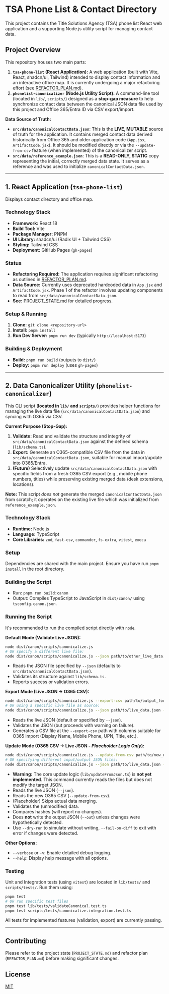 # TSA Phone List & Contact Directory

This project contains the Title Solutions Agency (TSA) phone list React web application and a supporting Node.js utility script for managing contact data.

## Project Overview

This repository houses two main parts:

1.  **`tsa-phone-list` (React Application):** A web application (built with Vite, React, shadcn/ui, Tailwind) intended to display contact information and an interactive office map. It is currently undergoing a major refactoring effort (see [REFACTOR_PLAN.md](REFACTOR_PLAN.md)).
2.  **`phonelist-canonicalizer` (Node.js Utility Script):** A command-line tool (located in `lib/`, `scripts/`) designed as a **stop-gap measure** to help synchronize contact data between the canonical JSON data file used by this project and Office 365/Entra ID via CSV export/import.

**Data Source of Truth:**

*   **`src/data/canonicalContactData.json`**: This is the **LIVE, MUTABLE** source of truth for the application. It contains merged contact data derived historically from Office 365 and older application code (`App.jsx`, `ArtifactCode.jsx`). It should be modified directly or via the `--update-from-csv` feature (when implemented) of the canonicalizer script.
*   **`src/data/reference_example.json`**: This is a **READ-ONLY, STATIC** copy representing the initial, correctly merged data state. It serves as a reference and was used to initialize `canonicalContactData.json`.

---

## 1. React Application (`tsa-phone-list`)

Displays contact directory and office map.

### Technology Stack

*   **Framework:** React 18
*   **Build Tool:** Vite
*   **Package Manager:** PNPM
*   **UI Library:** shadcn/ui (Radix UI + Tailwind CSS)
*   **Styling:** Tailwind CSS
*   **Deployment:** GitHub Pages (`gh-pages`)

### Status

*   **Refactoring Required:** The application requires significant refactoring as outlined in [REFACTOR_PLAN.md](REFACTOR_PLAN.md).
*   **Data Source:** Currently uses deprecated hardcoded data in `App.jsx` and `ArtifactCode.jsx`. Phase 1 of the refactor involves updating components to read from `src/data/canonicalContactData.json`.
*   **See:** [PROJECT_STATE.md](PROJECT_STATE.md) for detailed progress.

### Setup & Running

1.  **Clone:** `git clone <repository-url>`
2.  **Install:** `pnpm install`
3.  **Run Dev Server:** `pnpm run dev` (typically `http://localhost:5173`)

### Building & Deployment

*   **Build:** `pnpm run build` (outputs to `dist/`)
*   **Deploy:** `pnpm run deploy` (uses `gh-pages`)

---

## 2. Data Canonicalizer Utility (`phonelist-canonicalizer`)

This CLI script (**located in `lib/` and `scripts/`**) provides helper functions for managing the live data file (`src/data/canonicalContactData.json`) and syncing with O365 via CSV.

**Current Purpose (Stop-Gap):**

1.  **Validate:** Read and validate the structure and integrity of `src/data/canonicalContactData.json` against the defined schema (`lib/schema.ts`).
2.  **Export:** Generate an O365-compatible CSV file from the data in `src/data/canonicalContactData.json`, suitable for manual import/update into O365/Entra.
3.  **(Future)** Selectively update `src/data/canonicalContactData.json` with specific fields from a fresh O365 CSV export (e.g., mobile phone numbers, titles) while preserving existing merged data (desk extensions, locations).

**Note:** This script *does not* generate the merged `canonicalContactData.json` from scratch; it operates on the existing live file which was initialized from `reference_example.json`.

### Technology Stack

*   **Runtime:** Node.js
*   **Language:** TypeScript
*   **Core Libraries:** `zod`, `fast-csv`, `commander`, `fs-extra`, `vitest`, `execa`

### Setup

Dependencies are shared with the main project. Ensure you have run `pnpm install` in the root directory.

### Building the Script

*   Run: `pnpm run build:canon`
*   Output: Compiles TypeScript to JavaScript in `dist/canon/` using `tsconfig.canon.json`.

### Running the Script

It's recommended to run the compiled script directly with `node`.

**Default Mode (Validate Live JSON):**
```bash
node dist/canon/scripts/canonicalize.js 
# OR specify a different live file:
node dist/canon/scripts/canonicalize.js --json path/to/other_live_data.json 
```
*   Reads the JSON file specified by `--json` (defaults to `src/data/canonicalContactData.json`).
*   Validates its structure against `lib/schema.ts`.
*   Reports success or validation errors.

**Export Mode (Live JSON -> O365 CSV):**
```bash
node dist/canon/scripts/canonicalize.js --export-csv path/to/output_for_o365.csv
# OR using a specific live file as source:
node dist/canon/scripts/canonicalize.js --json path/to/live_data.json --export-csv path/to/output_for_o365.csv
```
*   Reads the live JSON (default or specified by `--json`).
*   Validates the JSON (but proceeds with warning on failure).
*   Generates a CSV file at the `--export-csv` path with columns suitable for O365 import (Display Name, Mobile Phone, UPN, Title, etc.).

**Update Mode (O365 CSV -> Live JSON - *Placeholder Logic Only*):**
```bash
node dist/canon/scripts/canonicalize.js --update-from-csv path/to/new_o365_export.csv
# OR specifying different input/output JSON files:
node dist/canon/scripts/canonicalize.js --json path/to/live_data.json --update-from-csv path/to/new_o365_export.csv --out path/to/updated_live_data.json 
```
*   **Warning:** The core update logic (`lib/updateFromJson.ts`) is **not yet implemented**. This command currently reads the files but does not modify the target JSON.
*   Reads the live JSON (`--json`).
*   Reads the new O365 CSV (`--update-from-csv`).
*   (Placeholder) Skips actual data merging.
*   Validates the (unmodified) data.
*   Compares hashes (will report no changes).
*   Does **not** write the output JSON (`--out`) unless changes were hypothetically detected.
*   Use `--dry-run` to simulate without writing, `--fail-on-diff` to exit with error if changes were detected.

**Other Options:**
*   `--verbose` or `-v`: Enable detailed debug logging.
*   `--help`: Display help message with all options.

### Testing

Unit and Integration tests (using `vitest`) are located in `lib/tests/` and `scripts/tests/`. Run them using:
```bash
pnpm test
# OR run specific test files
pnpm test lib/tests/validateCanonical.test.ts
pnpm test scripts/tests/canonicalize.integration.test.ts
```
All tests for implemented features (validation, export) are currently passing.

---

## Contributing

Please refer to the project state (`PROJECT_STATE.md`) and refactor plan (`REFACTOR_PLAN.md`) before making significant changes.

## License

[MIT](LICENSE)
